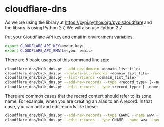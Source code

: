 # cloudflare-dns

As we are using the library at https://pypi.python.org/pypi/cloudflare and the library is using Python 2.7,
We will also use Python 2.7

Put your CloudFlare API key and email in environment variables.
```bash
export CLOUDFLARE_API_KEY=<your key>
export CLOUDFLARE_API_EMAIL=<your email>
```

There are 5 basic usages of this command line app:

```bash
cloudflare_dns/bulk_dns.py --add-new-domain <domain_list_file>
cloudflare_dns/bulk_dns.py --delete-all-records <domain_list_file>
cloudflare_dns/bulk_dns.py --list-records <domain_list_file>
cloudflare_dns/bulk_dns.py --add-new-records --type <record_type> [--name <record_name>] --content <record_content> <domain_list_file>
cloudflare_dns/bulk_dns.py --edit-records --type <record_type> [--name <record_name>] [--old-content <old_content>] --new-content <new_content> <domain_list_file>
```

There are common cases that the record content should refer to its zone name. For example, when you are creating an alias to an A record.
In that case, you can add and edit records like these:

```bash
cloudflare_dns/bulk_dns.py --add-new-records --type CNAME --name www --content {{zone}} my_domains.txt 
cloudflare_dns/bulk_dns.py --edit-records --type CNAME --name www --new-content hello.{{zone}} my_domains.txt
```
